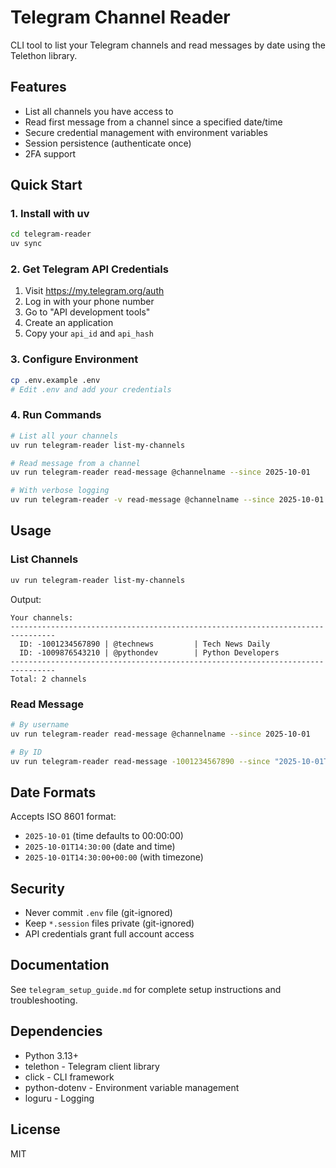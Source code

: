 # Telegram Channel Reader

CLI tool to list your Telegram channels and read messages by date using the Telethon library.

## Features

- List all channels you have access to
- Read first message from a channel since a specified date/time
- Secure credential management with environment variables
- Session persistence (authenticate once)
- 2FA support

## Quick Start

### 1. Install with uv

```bash
cd telegram-reader
uv sync
```

### 2. Get Telegram API Credentials

1. Visit https://my.telegram.org/auth
2. Log in with your phone number
3. Go to "API development tools"
4. Create an application
5. Copy your `api_id` and `api_hash`

### 3. Configure Environment

```bash
cp .env.example .env
# Edit .env and add your credentials
```

### 4. Run Commands

```bash
# List all your channels
uv run telegram-reader list-my-channels

# Read message from a channel
uv run telegram-reader read-message @channelname --since 2025-10-01

# With verbose logging
uv run telegram-reader -v read-message @channelname --since 2025-10-01
```

## Usage

### List Channels

```bash
uv run telegram-reader list-my-channels
```

Output:
```
Your channels:
--------------------------------------------------------------------------------
  ID: -1001234567890 | @technews         | Tech News Daily
  ID: -1009876543210 | @pythondev        | Python Developers
--------------------------------------------------------------------------------
Total: 2 channels
```

### Read Message

```bash
# By username
uv run telegram-reader read-message @channelname --since 2025-10-01

# By ID
uv run telegram-reader read-message -1001234567890 --since "2025-10-01T14:30:00"
```

## Date Formats

Accepts ISO 8601 format:
- `2025-10-01` (time defaults to 00:00:00)
- `2025-10-01T14:30:00` (date and time)
- `2025-10-01T14:30:00+00:00` (with timezone)

## Security

- Never commit `.env` file (git-ignored)
- Keep `*.session` files private (git-ignored)
- API credentials grant full account access

## Documentation

See `telegram_setup_guide.md` for complete setup instructions and troubleshooting.

## Dependencies

- Python 3.13+
- telethon - Telegram client library
- click - CLI framework
- python-dotenv - Environment variable management
- loguru - Logging

## License

MIT

